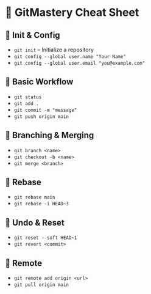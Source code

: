 # 🔧 GitMastery Cheat Sheet

## 🔹 Init & Config
- `git init` – Initialize a repository
- `git config --global user.name "Your Name"`
- `git config --global user.email "you@example.com"`

## 🔹 Basic Workflow
- `git status`
- `git add .`
- `git commit -m "message"`
- `git push origin main`

## 🔹 Branching & Merging
- `git branch <name>`
- `git checkout -b <name>`
- `git merge <branch>`

## 🔹 Rebase
- `git rebase main`
- `git rebase -i HEAD~3`

## 🔹 Undo & Reset
- `git reset --soft HEAD~1`
- `git revert <commit>`

## 🔹 Remote
- `git remote add origin <url>`
- `git pull origin main`
